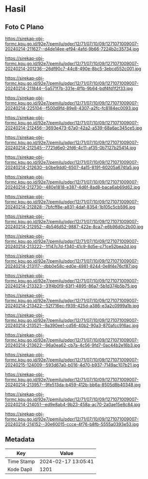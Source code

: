 # Hasil

## Foto C Plano

https://sirekap-obj-formc.kpu.go.id/92e7/pemilu/pdpr/12/71/07/10/09/1271071009007-20240214-211627--d4de14ee-ef94-4afd-9b66-7224b2c35734.jpg

https://sirekap-obj-formc.kpu.go.id/92e7/pemilu/pdpr/12/71/07/10/09/1271071009007-20240214-201236--26df90c7-44c8-490e-8bc5-3ebcd552c001.jpg

https://sirekap-obj-formc.kpu.go.id/92e7/pemilu/pdpr/12/71/07/10/09/1271071009007-20240214-211844--5a571f7b-331e-4f1b-9b64-bdf4fd1f2f33.jpg

https://sirekap-obj-formc.kpu.go.id/92e7/pemilu/pdpr/12/71/07/10/09/1271071009007-20240214-225104--f500d9fd-89e8-4307-a2fc-fc8184ec0093.jpg

https://sirekap-obj-formc.kpu.go.id/92e7/pemilu/pdpr/12/71/07/10/09/1271071009007-20240214-212456--3693e473-67a0-42a2-a539-68a6ac345ce5.jpg

https://sirekap-obj-formc.kpu.go.id/92e7/pemilu/pdpr/12/71/07/10/09/1271071009007-20240214-212545--7721d6e0-2fd6-4c11-af35-0b7127b25414.jpg

https://sirekap-obj-formc.kpu.go.id/92e7/pemilu/pdpr/12/71/07/10/09/1271071009007-20240214-212630--b0be9dd0-6507-4a15-8191-60205a674fa5.jpg

https://sirekap-obj-formc.kpu.go.id/92e7/pemilu/pdpr/12/71/07/10/09/1271071009007-20240214-212730--480e1818-e387-4d6f-8ad8-baca6ab69d62.jpg

https://sirekap-obj-formc.kpu.go.id/92e7/pemilu/pdpr/12/71/07/10/09/1271071009007-20240214-212828--7bfcff8e-a831-4daf-8354-1b105c5cb596.jpg

https://sirekap-obj-formc.kpu.go.id/92e7/pemilu/pdpr/12/71/07/10/09/1271071009007-20240214-212952--4b546d52-9887-422e-8ca7-e6b96d0c2b00.jpg

https://sirekap-obj-formc.kpu.go.id/92e7/pemilu/pdpr/12/71/07/10/09/1271071009007-20240214-213222--1f147c7d-f340-41c9-8d5e-c71ce52bea2d.jpg

https://sirekap-obj-formc.kpu.go.id/92e7/pemilu/pdpr/12/71/07/10/09/1271071009007-20240214-213117--dbb0e58c-ed0e-4981-8244-0e8f4e76cf87.jpg

https://sirekap-obj-formc.kpu.go.id/92e7/pemilu/pdpr/12/71/07/10/09/1271071009007-20240214-213323--31f4b0f9-63f1-4895-86a7-5b1d374b5b75.jpg

https://sirekap-obj-formc.kpu.go.id/92e7/pemilu/pdpr/12/71/07/10/09/1271071009007-20240214-213422--52f716ec-f939-425d-a386-e3a2c0999a1b.jpg

https://sirekap-obj-formc.kpu.go.id/92e7/pemilu/pdpr/12/71/07/10/09/1271071009007-20240214-213521--9a390ee1-cd56-40b2-90a3-870afcc916ac.jpg

https://sirekap-obj-formc.kpu.go.id/92e7/pemilu/pdpr/12/71/07/10/09/1271071009007-20240214-213622--96a0ea62-cb7a-4c56-9fd7-0ac44b2e16b3.jpg

https://sirekap-obj-formc.kpu.go.id/92e7/pemilu/pdpr/12/71/07/10/09/1271071009007-20240215-124009--593d67a0-b016-4d70-b937-7149ac107b21.jpg

https://sirekap-obj-formc.kpu.go.id/92e7/pemilu/pdpr/12/71/07/10/09/1271071009007-20240214-213957--9fe513da-b459-412b-bb6a-8505d8b40348.jpg

https://sirekap-obj-formc.kpu.go.id/92e7/pemilu/pdpr/12/71/07/10/09/1271071009007-20240214-214051--ed9e8ab4-9b23-458a-ac70-2a0ae15e8c84.jpg

https://sirekap-obj-formc.kpu.go.id/92e7/pemilu/pdpr/12/71/07/10/09/1271071009007-20240214-214152--30e60015-ccce-4f76-b8fb-5555a0393e53.jpg


## Metadata

| Key        | Value               |
| ---------- | ------------------- |
| Time Stamp | 2024-02-17 13:05:41 |
| Kode Dapil | 1201                |



